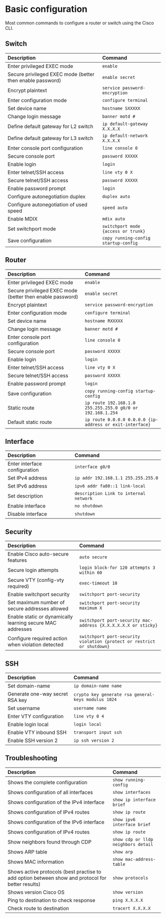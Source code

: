 # Basic configuration

Most common commands to configure a router or switch using the Cisco CLI.

## Switch

| Description       | Command       |
|:-----------------|:-------------|
| Enter privileged EXEC mode            | `enable`     |
| Secure privileged EXEC mode (better then enable password)           | `enable secret`     |
| Encrypt plaintext            | `service password-encryption`     |
| Enter configuration mode            | `configure terminal`     |
| Set device name            | `hostname SXXXXX`     |
| Change login message            | `banner motd #`     |
| Define default gateway for L2 switch            | `ip default-gateway X.X.X.X`     |
| Define default gateway for L3 switch            | `ip default-network X.X.X.X`     |
| Enter console port configuration            | `line console 0`     |
| Secure console port            | `password XXXXX`     |
| Enable login            | `login`     |
| Enter telnet/SSH access            | `line vty 0 X`     |
| Secure telnet/SSH access            | `password XXXXX`     |
| Enable password prompt            | `login`     |
| Configure autonegotiation duplex           | `duplex auto`     |
| Configure autonegotiation of used speed            | `speed auto`     |
| Enable MDIX            | `mdix auto`     |
| Set switchport mode            | `switchport mode {access or trunk}`     |
| Save configuration            | `copy running-config startup-config`     |

## Router

| Description       | Command       |
|:-----------------|:-------------|
| Enter privileged EXEC mode            | `enable`     |
| Secure privileged EXEC mode (better then enable password)           | `enable secret`     |
| Encrypt plaintext            | `service password-encryption`     |
| Enter configuration mode            | `configure terminal`     |
| Set device name            | `hostname RXXXXX`     |
| Change login message            | `banner motd #`     |
| Enter console port configuration            | `line console 0`     |
| Secure console port            | `password XXXXX`     |
| Enable login            | `login`     |
| Enter telnet/SSH access            | `line vty 0 X`     |
| Secure telnet/SSH access            | `password XXXXX`     |
| Enable password prompt            | `login`     |
| Save configuration            | `copy running-config startup-config`     |
| Static route            | `ip route 192.168.1.0 255.255.255.0 g0/0 or 192.168.1.254`     |
| Default static route            | `ip route 0.0.0.0 0.0.0.0 {ip-address or exit-interface}`     |


## Interface

| Description       | Command       |
|:-----------------|:-------------|
| Enter interface configuration            | `interface g0/0`     |
| Set IPv4 address            | `ip addr 192.168.1.1 255.255.255.0`     |
| Set IPv6 address            | `ipv6 addr fa80::1 link-local`     |
| Set description            | `description Link to internal network`     |
| Enable interface            | `no shutdown`     |
| Disable interface           | `shutdown`     |


## Security

| Description       | Command       |
|:-----------------|:-------------|
| Enable Cisco auto-secure features            | `auto secure`     |
| Secure login attempts            | `login block-for 120 attempts 3 within 60`     |
| Secure VTY (config-vty required)            | `exec-timeout 10`     |
| Enable switchport security            | `switchport port-security`     |
| Set maximum number of secure addresses allowed            | `switchport port-security maximum X`     |
| Enable static or dynamically learning secure MAC addresses            | `switchport port-security mac-address {X.X.X.X.X.X or sticky}`     |
| Configure required action when violation detected            | `switchport port-security violation {protect or restrict or shutdown}`     |

## SSH

| Description       | Command       |
|:-----------------|:-------------|
| Set domain-name            | `ip domain-name name`     |
| Generate one-way secret RSA key            | `crypto key generate rsa general-keys modulus 1024`     |
| Set username            | `username name`     |
| Enter VTY configuration            | `line vty 0 4`     |
| Enable login local            | `login local`     |
| Enable VTY inbound SSH            | `transport input ssh`     |
| Enable SSH version 2            | `ip ssh version 2`     |

## Troubleshooting

| Description       | Command       |
|:-----------------|:-------------|
| Shows the complete configuration            | `show running-config`     |
| Shows configuration of all interfaces            | `show interfaces`     |
| Shows configuration of the IPv4 interface            | `show ip interface brief`     |
| Shows configuration of IPv4 routes            | `show ip route`     |
| Shows configuration of the IPv6 interface            | `show ipv6 interface brief`     |
| Shows configuration of IPv4 routes            | `show ip route`     |
| Show neighbors found through CDP            | `show cdp or lldp neighbors detail`     |
| Shows ARP table            | `show arp`     |
| Shows MAC information            | `show mac-address-table`     |
| Shows active protocols (best practise to add option between show and protocol for better results)          | `show protocols`     |
| Shows version Cisco OS            | `show version`     |
| Ping to destination to check response            | `ping X.X.X.X`     |
| Check route to destination            | `tracert X.X.X.X`     |